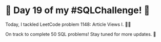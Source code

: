 # 🚀 Day 19 of my #SQLChallenge! 🚀

Today, I tackled LeetCode problem 1148: Article Views I. 📄👀

On track to complete 50 SQL problems! Stay tuned for more updates. 💪
